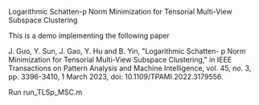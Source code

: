 Logarithmic Schatten-p Norm Minimization for  Tensorial Multi-View Subspace Clustering

This is a demo implementing the following paper

J. Guo, Y. Sun, J. Gao, Y. Hu and B. Yin, "Logarithmic Schatten- p  Norm Minimization for Tensorial Multi-View Subspace Clustering," 
in IEEE Transactions on Pattern Analysis and Machine Intelligence, vol. 45, no. 3, pp. 3396-3410, 1 March 2023, 
doi: 10.1109/TPAMI.2022.3179556.

Run
run_TLSp_MSC.m


